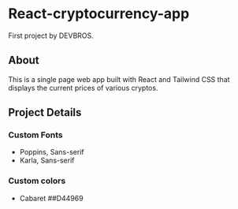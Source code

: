 # React-cryptocurrency-app

First project by DEVBROS.

## About

This is a single page web app built with React and Tailwind CSS that displays the current prices of various cryptos.

## Project Details

### Custom Fonts

- Poppins, Sans-serif
- Karla, Sans-serif

### Custom colors

- Cabaret ##D44969
